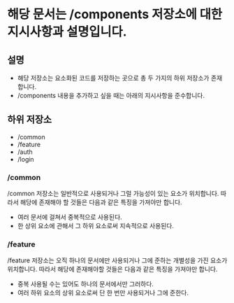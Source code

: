 # 해당 문서는 /components 저장소에 대한 지시사항과 설명입니다.

## 설명

- 해당 저장소는 요소화된 코드를 저장하는 곳으로 총 두 가지의 하위 저장소가 존재합니다.
- /components 내용을 추가하고 싶을 때는 아래의 지시사항을 준수합니다.

## 하위 저장소

- /common
- /feature
- /auth
- /login

### /common

/common 저장소는 일반적으로 사용되거나 그럴 가능성이 있는 요소가 위치합니다. 따라서 해당에 존재해야 할 것들은 다음과 같은 특징을 가져야만 합니다.

- 여러 문서에 걸쳐서 중복적으로 사용된다.
- 한 상위 요소에 관해서 그 하위 요소로써 지속적으로 사용된다.

### /feature

/feature 저장소는 오직 하나의 문서에만 사용되거나 그에 준하는 개별성을 가진 요소가 위치합니다. 따라서 해당에 존재해야할 것들은 다음과 같은 특징을 가져야만 합니다.

- 중복 사용될 수는 있어도 하나의 문서에서만 그러하다.
- 여러 하위 요소의 상위 요소로써 단 한 번만 사용되거나 그에 준한다.

